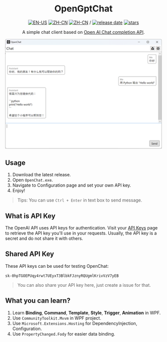 <div align=center>

# OpenGptChat 

[![EN-US](https://img.shields.io/badge/EN-US-blue)](README.md) [![ZH-CN](https://img.shields.io/badge/中文-简体-red)](README_ZH-HANT.md) [![ZH-CN](https://img.shields.io/badge/中文-繁體-red)](README_ZH-HANS.md) / [![release date](https://img.shields.io/github/release-date/SlimeNull/OpenGptChat)](https://github.com/SlimeNull/OpenGptChat/releases) [![stars](https://img.shields.io/github/stars/SlimeNull/OpenGptChat?style=flat)](https://github.com/SlimeNull/OpenGptChat/pulse)

A simple chat client based on [Open AI Chat completion API](https://platform.openai.com/docs/guides/chat).

</div>

![Preview](assets/preview.png)

## Usage

1. Download the latest release.
2. Open `OpenChat.exe`.
3. Navigate to Configuration page and set your own API key.
4. Enjoy!

> Tips: You can use `Ctrl + Enter` in text box to send message.

## What is API Key

The OpenAI API uses API keys for authentication. Visit your [API Keys](https://platform.openai.com/account/api-keys) page to retrieve the API key you'll use in your requests. Usually, the API key is a secret and do not share it with others.

## Shared API Key

These API keys can be used for testing OpenChat:

```
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
```

> You can also share your API key here, just create a issue for that.

## What you can learn?

1. Learn **Binding**, **Command**, **Template**, **Style**, **Trigger**, **Animation** in WPF.
2. Use `CommunityToolkit.Mvvm` in WPF project.
3. Use `Microsoft.Extensions.Hosting` for DependencyInjection, Configuration.
4. Use `PropertyChanged.Fody` for easier data binding.
